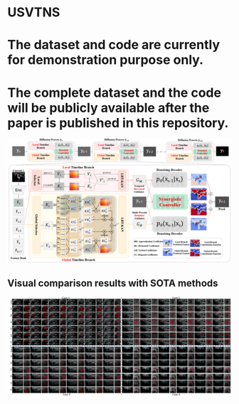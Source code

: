 # USVTNS

# The dataset and code are currently for demonstration purpose only.

# The complete dataset and the code will be publicly available after the paper is published in this repository.
![alt text](pipline/pipeline.png)

## Visual comparison results with SOTA methods
![alt text](visual_comparison/visual_comparision-zoom2-1.png)

